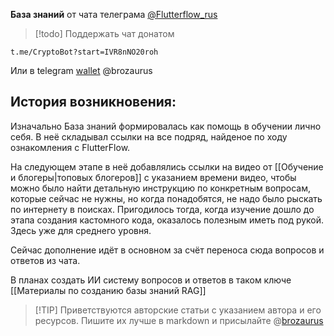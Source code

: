 
**База знаний** от чата телеграма  [@Flutterflow_rus](https://t.me/flutterflow_rus) 

> [!todo] Поддержать чат донатом
```
t.me/CryptoBot?start=IVR8nNO20roh
```
> 
Или в telegram [wallet](https://t.me/wallet) @brozaurus

## История возникновения:
Изначально База знаний формировалась как помощь в обучении лично себя. В неё складывал ссылки на все подряд, найденое по ходу ознакомления с FlutterFlow.

На следующем этапе в неё добавлялись ссылки на видео от [[Обучение и блогеры|топовых блогеров]] с указанием времени видео, чтобы можно было найти детальную инструкцию по конкретным вопросам, которые сейчас не нужны, но когда понадобятся, не надо было рыскать по интернету в поисках. 
Пригодилось тогда, когда изучение дошло до этапа создания кастомного кода, оказалось полезным иметь под рукой. Здесь уже для среднего уровня. 

Сейчас дополнение идёт в основном за счёт переноса сюда вопросов и ответов из чата.


В планах создать ИИ систему вопросов и ответов в таком ключе [[Материалы по созданию базы знаний RAG]] 

> [!TIP] Приветствуются авторские статьи с указанием автора и его ресурсов.
> Пишите их лучше в markdown и присылайте @[brozaurus](https://t.me/brozaurus)



